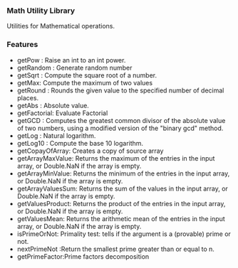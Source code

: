 ### Math Utility Library 

Utilities for Mathematical operations.

### Features

- getPow : Raise an int to an int power.
- getRandom : Generate random number
- getSqrt : Compute the square root of a number.
- getMax: Compute the maximum of two values
- getRound : Rounds the given value to the specified number of decimal places.
- getAbs : Absolute value.
- getFactorial: Evaluate Factorial
- getGCD : Computes the greatest common divisor of the absolute value of two numbers, using a modified version of the "binary gcd" method.
- getLog : Natural logarithm.
- getLog10 : Compute the base 10 logarithm.
- getCopayOfArray: Creates a copy of source array
- getArrayMaxValue: Returns the maximum of the entries in the input array, or Double.NaN if the array is empty.
- getArrayMinValue: Returns the minimum of the entries in the input array, or Double.NaN if the array is empty.
- getArrayValuesSum: Returns the sum of the values in the input array, or Double.NaN if the array is empty.
- getValuesProduct: Returns the product of the entries in the input array, or Double.NaN if the array is empty.
- getValuesMean: Returns the arithmetic mean of the entries in the input array, or Double.NaN if the array is empty.
- isPrimeOrNot: Primality test: tells if the argument is a (provable) prime or not.
- nextPrimeNot :Return the smallest prime greater than or equal to n.
- getPrimeFactor:Prime factors decomposition
